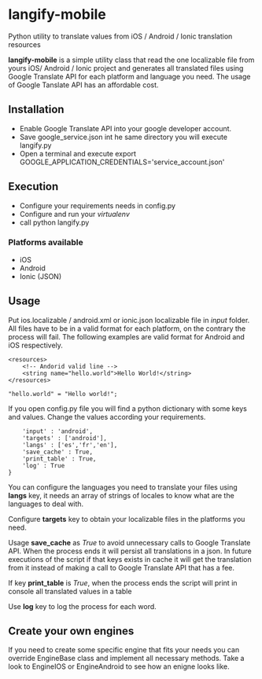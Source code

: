 # langify-mobile
Python utility to translate values from iOS / Android / Ionic translation resources

**langify-mobile** is a simple utility class that read the one localizable file from yours iOS/ Android / Ionic project and generates all translated files using Google Translate API for each platform and language you need. The usage of Google Tanslate API has an affordable cost.

## Installation

* Enable Google Translate API into your google developer account.
* Save google_service.json int he same directory you will execute langify.py
* Open a terminal and execute export GOOGLE_APPLICATION_CREDENTIALS='service_account.json'

## Execution

* Configure your requirements needs in config.py
* Configure and run your *virtualenv*
* call python langify.py

### Platforms available
- iOS
- Android
- Ionic (JSON)

## Usage

Put ios.localizable / android.xml or ionic.json localizable file in *input* folder. All files have to be in a valid format for each platform, on the contrary the process will fail. The following examples are valid format for Android and iOS respectively.

```<?xml version="1.0" encoding="utf-8"?>
<resources>
    <!-- Andorid valid line -->
    <string name="hello.world">Hello World!</string>
</resources>
```

```"hello.world" = "Hello world!";```


If you open config.py file you will find a python dictionary with some keys and values. Change the values according your requirements.

```params = {
    'input' : 'android',
    'targets' : ['android'],
    'langs' : ['es','fr','en'],
    'save_cache' : True,
    'print_table' : True,
    'log' : True
}
```

You can configure the languages you need to translate your files using **langs** key, it needs an array of strings of locales to know what are the languages to deal with.

Configure **targets** key to obtain your localizable files in the platforms you need.

Usage **save_cache** as *True* to avoid unnecessary calls to Google Translate API. When the process ends it will persist all translations in a json. In future executions of the script if that keys exists in cache it will get the translation from it instead of making a call to Google Translate API that has a fee.

If key **print_table** is *True*, when the process ends the script will print in console all translated values in a table

Use **log** key to log the process for each word.

## Create your own engines

If you need to create some specific engine that fits your needs you can override EngineBase class and implement all necessary methods. Take a look to EngineIOS or EngineAndroid to see how an enigne looks like.
